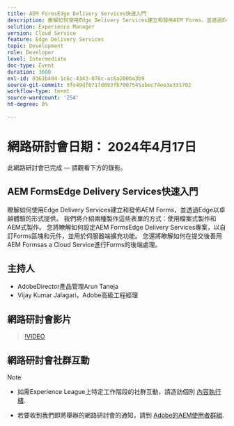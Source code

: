 ```yaml
---
title: AEM FormsEdge Delivery Services快速入門
description: 瞭解如何使用Edge Delivery Services建立和發佈AEM Forms，並透過Edge以卓越體驗的形式提供。 我們將介紹兩種製作這些表單的方式 — 使用檔案式製作和AEM式製作。 您將瞭解如何設定AEM FormsEdge Delivery Services專案，以自訂Forms區塊和元件，並用於伺服器端擴充功能。 您還將瞭解如何在提交後善用AEM Formsas a Cloud Service進行Forms的後端處理。
solution: Experience Manager
version: Cloud Service
feature: Edge Delivery Services
topic: Development
role: Developer
level: Intermediate
doc-type: Event
duration: 3600
exl-id: 0361b404-1c6c-4343-876c-ac6a200ba3b9
source-git-commit: 3fe49df071fd893fb7007545abec74ee3e331702
workflow-type: tm+mt
source-wordcount: '254'
ht-degree: 0%

---
```


# 網路研討會日期： 2024年4月17日

此網路研討會已完成 — 請觀看下方的錄影。

## AEM FormsEdge Delivery Services快速入門

瞭解如何使用Edge Delivery Services建立和發佈AEM Forms，並透過Edge以卓越體驗的形式提供。 我們將介紹兩種製作這些表單的方式：使用檔案式製作和AEM式製作。 您將瞭解如何設定AEM FormsEdge Delivery Services專案，以自訂Forms區塊和元件，並用於伺服器端擴充功能。 您還將瞭解如何在提交後善用AEM Formsas a Cloud Service進行Forms的後端處理。

## 主持人

* AdobeDirector產品管理Arun Taneja
* Vijay Kumar Jalagari，Adobe高級工程經理

## 網路研討會影片

>[!VIDEO](https://video.tv.adobe.com/v/3428434/)

## 網路研討會社群互動

>[!NOTE]
> 
>* 如需Experience League上特定工作階段的社群互動，請造訪個別 [內容執行緒](https://adobe.ly/4aCz0OE).
>
>* 若要收到我們即將舉辦的網路研討會的通知，請到 [Adobe的AEM使用者群組](https://aem-augs.adobe.com/).
